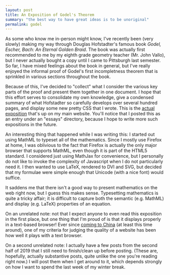 ```yaml
---
layout: post
title: An Exposition of Godel's Theorem
summary: "the best way to have great ideas is to be unoriginal"
permalink: godel
---
```


As some who know me in-person might know, I've recently been (very slowly) making my way through Douglas Hofstadter's famous book *Godel, Escher, Bach: An Eternal Golden Braid*. The book was actually first recommended to me by my eighth grade geometry teacher (Mr. John Vallo), but I never actually bought a copy until I came to Pittsburgh last semester. So far, I have mixed feelings about the book in general, but I've really enjoyed the informal proof of Godel's first incompletness theorem that is sprinkled in various sections throughout the book.

Because of this, I've decided to "collect" what I consider the various key parts of the proof and present them together in one document. I hope that this effort serves to consolidate my own knowledge, give a condensed summary of what Hofstadter so carefully develops over several hundred pages, and display some new pretty CSS that I wrote. This is the [actual exposition](https://www.ericzheng.org/essays/godel.html) that's up on my main website. You'll notice that I posted this as an entry under an "essays" directory, because I hope to write more such expositions in the future.

An interesting thing that happened while I was writing this: I started out using MathML to typeset all of the mathematics. Since I mostly use Firefox at home, I was oblivious to the fact that Firefox is actually the only major browser that supports MathML, even though it is part of the HTML5 standard. I considered just using MathJax for convenience, but I personally do not like to invoke the complexity of Javascript when I do not particularly need it. I then wanted to use LaTeX, rendered to DVI and SVG, but decided that my formulae were simple enough that Unicode (with a nice font) would suffice.

It saddens me that there isn't a good way to present mathematics on the web right now, but I guess this makes sense. Typesetting mathematics is quite a tricky affair; it is difficult to capture both the semantic (e.g. MathML) and display (e.g. LaTeX) properties of an equation.

On an unrelated note: not that I expect anyone to even read this exposition in the first place, but one thing that I'm proud of is that it displays properly in a text-based browser! Ever since [coming to China](firewall) (at least this time around), one of my criteria for judging the quality of a website has been how well it plays with a text browser.

On a second unrelated note: I actually have a few posts from the second half of 2019 that I still need to finish/clean up before posting. (These are, hopefully, actually substantive posts, quite unlike the one you're reading right now.) I will post them when I get around to it, which depends strongly on how I want to spend the last week of my winter break.
